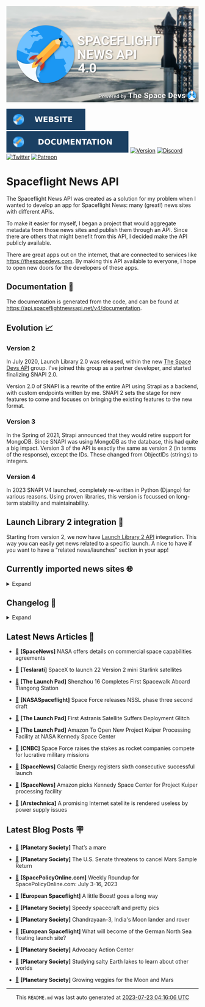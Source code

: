 ![Cover](https://raw.githubusercontent.com/TheSpaceDevs/spaceflightnewsapi/main/.github/profile/assets/snapi_poster.png)

[![Website](https://raw.githubusercontent.com/TheSpaceDevs/spaceflightnewsapi/main/.github/profile/assets/badge_snapi_website.svg)](https://spaceflightnewsapi.net/)
[![Documentation](https://raw.githubusercontent.com/TheSpaceDevs/spaceflightnewsapi/main/.github/profile/assets/badge_snapi_doc.svg)](https://api.spaceflightnewsapi.net/v4/docs)
[![Version](https://img.shields.io/github/v/release/TheSpaceDevs/spaceflightnewsapi?style=for-the-badge)](https://github.com/TheSpaceDevs/spaceflightnewsapi/releases/tag/v4.0.3)
[![Discord](https://img.shields.io/badge/Discord-%237289DA.svg?style=for-the-badge&logo=discord&logoColor=white)](https://discord.gg/p7ntkNA)
[![Twitter](https://img.shields.io/badge/Twitter-%231DA1F2.svg?style=for-the-badge&logo=Twitter&logoColor=white)](https://twitter.com/the_snapi)
[![Patreon](https://img.shields.io/badge/Patreon-F96854?style=for-the-badge&logo=patreon&logoColor=white)](https://www.patreon.com/TheSpaceDevs)

# Spaceflight News API

The Spaceflight News API was created as a solution for my problem when I wanted to develop an app for Spaceflight News: many (great!) news sites with different APIs.

To make it easier for myself, I began a project that would aggregate metadata from those news sites and publish them through an API. Since there are others that might benefit from this API, I decided make the API publicly available.

There are great apps out on the internet, that are connected to services like <https://thespacedevs.com>. By making this API available to everyone, I hope to open new doors for the developers of these apps.

## Documentation 📖

The documentation is generated from the code, and can be found at <https://api.spaceflightnewsapi.net/v4/documentation>.

## Evolution 📈

### Version 2

In July 2020, Launch Library 2.0 was released, within the new <a href="https://thespacedevs.com">The Space Devs API</a> group. I've joined this group as a partner developer, and started finalizing SNAPI 2.0.

Version 2.0 of SNAPI is a rewrite of the entire API using Strapi as a backend, with custom endpoints written by me.
SNAPI 2 sets the stage for new features to come and focuses on bringing the existing features to the new format.

### Version 3

In the Spring of 2021, Strapi announced that they would retire support for MongoDB. Since SNAPI was using MongoDB as the database, this had quite a big impact.
Version 3 of the API is exactly the same as version 2 (in terms of the response), except the IDs. These changed from ObjectIDs (strings) to integers.

### Version 4
In 2023 SNAPI V4 launched, completely re-written in Python (Django) for various reasons.
Using proven libraries, this version is focussed on long-term stability and maintainability.

## Launch Library 2 integration 🚀

Starting from version 2, we now have <a href="https://thespacedevs.com/llapi">Launch Library 2 API</a> integration. This way you can easily get news related to a specific launch.
A nice to have if you want to have a "related news/launches" section in your app!

## Currently imported news sites 🌐

<details>
<summary>Expand</summary>

- AmericaSpace
- Arstechnica
- Blue Origin
- CNBC
- ESA
- ElonX
- Euronews
- European Spaceflight
- Jet Propulsion Laboratory
- NASA
- NASASpaceflight
- National Geographic
- National Space Society
- Phys
- Planetary Society
- Reuters
- Space.com
- SpaceFlight Insider
- SpaceNews
- SpacePolicyOnline.com
- SpaceX
- Spaceflight Now
- SyFy
- TechCrunch
- Teslarati
- The Drive
- The Japan Times
- The Launch Pad
- The National
- The New York Times
- The Space Devs
- The Space Review
- The Verge
- The Wall Street Journal
- United Launch Alliance
- Virgin Galactic


</details>

## Changelog 📝
<details>
<summary>Expand</summary>

# V4.0.0

- Rewritten in Python and Django.

# V3.4.0

- Package updates
- Sentry fixes

# V3.0.0

- Package updates

### V3.2.0

- Various Sentry issues fixed

### V3.1.0

- Strapi updates
- Sentry updates
- Admin interface updates

### V3.0.0

- Switch to use Postgres as database

### V2.3.0

- The lost "article per (LL2) event" endpoint is back
- Changed the G4L logo on the site
- Added Sentry again, via the new Strapi plugin
- Changed from amqplib to amqp-connection-manager
- Updated to Strapi 3.5.3

### v2.2.0

- Dependency updates
- Code cleanup
- Admin side of things

### v2.1.0

- Backend changes on how new content is processed
- Package updates

### v2.0.0

- Complete rewrite of the app, focusing on existing features

</details>



## Latest News Articles 📰
- <a href="https://spacenews.com/nasa-offers-details-on-commercial-space-capabilities-agreements/" >🔗</a> **[SpaceNews]** NASA offers details on commercial space capabilities agreements


- <a href="https://www.teslarati.com/spacex-launch-22-version-2-mini-starlink-satellites/" >🔗</a> **[Teslarati]** SpaceX to launch 22 Version 2 mini Starlink satellites


- <a href="https://tlpnetwork.com/news/2023/07/shenzhou-16-completes-first-spacewalk-aboard-tiangong-station" >🔗</a> **[The Launch Pad]** Shenzhou 16 Completes First Spacewalk Aboard Tiangong Station


- <a href="https://www.nasaspaceflight.com/2023/07/nssl-phase-three-update/" >🔗</a> **[NASASpaceflight]** Space Force releases NSSL phase three second draft


- <a href="https://tlpnetwork.com/news/2023/07/first-astranis-satellite-suffers-deployment-glitch" >🔗</a> **[The Launch Pad]** First Astranis Satellite Suffers Deployment Glitch


- <a href="https://tlpnetwork.com/news/2023/07/amazon-to-open-new-project-kuiper-processing-facility-at-nasa-kennedy-space-center" >🔗</a> **[The Launch Pad]** Amazon To Open New Project Kuiper Processing Facility at NASA Kennedy Space Center


- <a href="https://www.cnbc.com/2023/07/22/space-force-raises-the-stakes-in-nssl-race-for-military-launches.html" >🔗</a> **[CNBC]** Space Force raises the stakes as rocket companies compete for lucrative military missions


- <a href="https://spacenews.com/chinese-startup-galactic-energy-sent-two-satellites-into-orbit-early-saturday-with-the-companys-sixth-consecutive-successful-launch/" >🔗</a> **[SpaceNews]** Galactic Energy registers sixth consecutive successful launch


- <a href="https://spacenews.com/amazon-picks-kennedy-space-center-for-project-kuiper-processing-facility/" >🔗</a> **[SpaceNews]** Amazon picks Kennedy Space Center for Project Kuiper processing facility


- <a href="https://arstechnica.com/space/2023/07/a-promising-internet-satellite-is-rendered-useless-by-power-supply-issues/" >🔗</a> **[Arstechnica]** A promising Internet satellite is rendered useless by power supply issues




## Latest Blog Posts 🪧

- <a href="https://www.planetary.org/the-downlink/thats-a-mare" >🔗</a> **[Planetary Society]** That’s a mare


- <a href="https://www.planetary.org/articles/the-senate-threatens-to-cancel-mars-sample-return" >🔗</a> **[Planetary Society]** The U.S. Senate threatens to cancel Mars Sample Return


- <a href="https://spacepolicyonline.com/news/weekly-roundup-for-spacepolicyonline-com-july-3-16-2023/" >🔗</a> **[SpacePolicyOnline.com]** Weekly Roundup for SpacePolicyOnline.com: July 3-16, 2023


- <a href="https://europeanspaceflight.substack.com/p/a-little-boost-goes-a-long-way" >🔗</a> **[European Spaceflight]** A little Boost! goes a long way


- <a href="https://www.planetary.org/the-downlink/speedy-spacecraft-and-pretty-pics" >🔗</a> **[Planetary Society]** Speedy spacecraft and pretty pics


- <a href="https://www.planetary.org/space-missions/chandrayaan-3" >🔗</a> **[Planetary Society]** Chandrayaan-3, India's Moon lander and rover


- <a href="https://europeanspaceflight.substack.com/p/what-will-become-of-the-german-north" >🔗</a> **[European Spaceflight]** What will become of the German North Sea floating launch site?


- <a href="https://www.planetary.org/advocacy-action-center" >🔗</a> **[Planetary Society]** Advocacy Action Center


- <a href="https://www.planetary.org/sci-tech/studying-salty-earth-lakes" >🔗</a> **[Planetary Society]** Studying salty Earth lakes to learn about other worlds


- <a href="https://www.planetary.org/sci-tech/growing-veggies-moon-mars" >🔗</a> **[Planetary Society]** Growing veggies for the Moon and Mars




<hr>
  <div align="center">
  This <code>README.md</code> was last auto generated at <a href="https://www.timeanddate.com/worldclock/fixedtime.html?iso=20230723T041606">2023-07-23 04:16:06 UTC</a>
  <br>
</div>